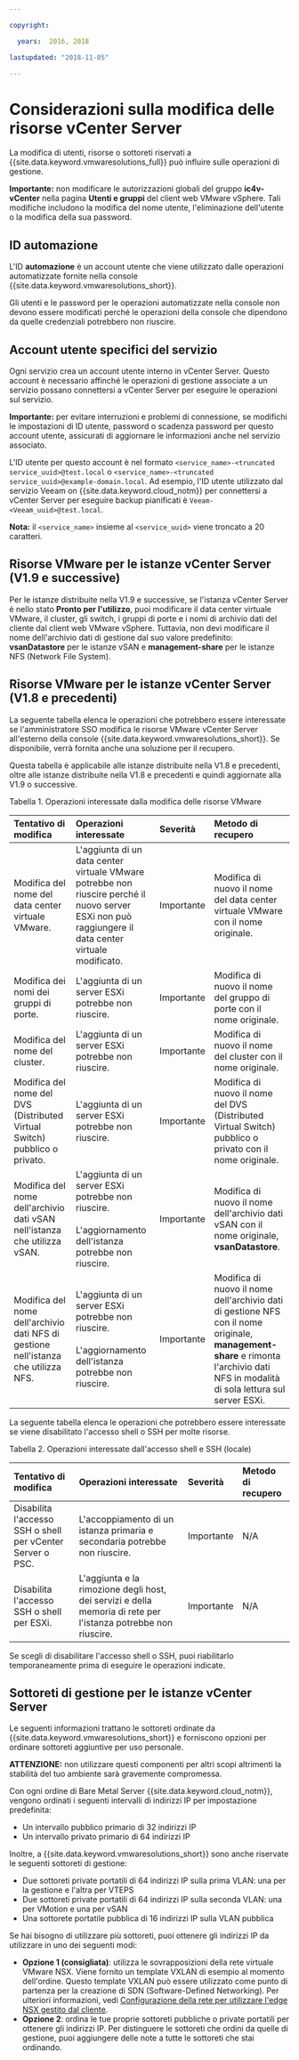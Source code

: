 ```yaml
---

copyright:

  years:  2016, 2018

lastupdated: "2018-11-05"

---
```


# Considerazioni sulla modifica delle risorse vCenter Server

La modifica di utenti, risorse o sottoreti riservati a {{site.data.keyword.vmwaresolutions_full}} può influire sulle operazioni di gestione.

**Importante:** non modificare le autorizzazioni globali del gruppo **ic4v-vCenter** nella pagina **Utenti e gruppi** del client web VMware vSphere. Tali modifiche includono la modifica del nome utente, l'eliminazione dell'utente o la modifica della sua password.

## ID automazione

L'ID **automazione** è un account utente che viene utilizzato dalle operazioni automatizzate fornite nella console {{site.data.keyword.vmwaresolutions_short}}.

Gli utenti e le password per le operazioni automatizzate nella console non devono essere modificati perché le operazioni della console che dipendono da quelle credenziali potrebbero non riuscire.

## Account utente specifici del servizio

Ogni servizio crea un account utente interno in vCenter Server. Questo account è necessario affinché le operazioni di gestione associate a un servizio possano connettersi a vCenter Server per eseguire le operazioni sul servizio.

**Importante:** per evitare interruzioni e problemi di connessione, se modifichi le impostazioni di ID utente, password o scadenza password per questo account utente, assicurati di aggiornare le informazioni anche nel servizio associato.

L'ID utente per questo account è nel formato `<service_name>-<truncated service_uuid>@test.local` o `<service_name>-<truncated service_uuid>@example-domain.local`. Ad esempio, l'ID utente utilizzato dal servizio Veeam on {{site.data.keyword.cloud_notm}} per connettersi a vCenter Server per eseguire backup pianificati è `Veeam-<Veeam_uuid>@test.local`.

**Nota:** il `<service_name>` insieme al `<service_uuid>` viene troncato a 20 caratteri.

## Risorse VMware per le istanze vCenter Server (V1.9 e successive)

Per le istanze distribuite nella V1.9 e successive, se l'istanza vCenter Server è nello stato **Pronto per l'utilizzo**, puoi modificare il data center virtuale VMware, il cluster, gli switch, i gruppi di porte e i nomi di archivio dati del cliente dal client web VMware vSphere. Tuttavia, non devi modificare il nome dell'archivio dati di gestione dal suo valore predefinito: **vsanDatastore** per le istanze vSAN e **management-share** per le istanze NFS (Network File System).

## Risorse VMware per le istanze vCenter Server (V1.8 e precedenti)

La seguente tabella elenca le operazioni che potrebbero essere interessate se l'amministratore SSO modifica le risorse VMware vCenter Server all'esterno della console {{site.data.keyword.vmwaresolutions_short}}. Se disponibile, verrà fornita anche una soluzione per il recupero.

Questa tabella è applicabile alle istanze distribuite nella V1.8 e precedenti, oltre alle istanze distribuite nella V1.8 e precedenti e quindi aggiornate alla V1.9 o successive.

Tabella 1. Operazioni interessate dalla modifica delle risorse VMware

| Tentativo di modifica  | Operazioni interessate  | Severità  | Metodo di recupero  |
|:------------- |:------------- |:--------------|:--------------|
| Modifica del nome del data center virtuale VMware. | L'aggiunta di un data center virtuale VMware potrebbe non riuscire perché il nuovo server ESXi non può raggiungere il data center virtuale modificato. | Importante | Modifica di nuovo il nome del data center virtuale VMware con il nome originale. |
| Modifica dei nomi dei gruppi di porte.    | L'aggiunta di un server ESXi potrebbe non riuscire. | Importante | Modifica di nuovo il nome del gruppo di porte con il nome originale. |
| Modifica del nome del cluster. | L'aggiunta di un server ESXi potrebbe non riuscire. | Importante | Modifica di nuovo il nome del cluster con il nome originale.
| Modifica del nome del DVS (Distributed Virtual Switch) pubblico o privato. | L'aggiunta di un server ESXi potrebbe non riuscire. | Importante | Modifica di nuovo il nome del DVS (Distributed Virtual Switch) pubblico o privato con il nome originale.
| Modifica del nome dell'archivio dati vSAN nell'istanza che utilizza vSAN. | L'aggiunta di un server ESXi potrebbe non riuscire.<br><br>L'aggiornamento dell'istanza potrebbe non riuscire. | Importante | Modifica di nuovo il nome dell'archivio dati vSAN con il nome originale, **vsanDatastore**.
| Modifica del nome dell'archivio dati NFS di gestione nell'istanza che utilizza NFS. | L'aggiunta di un server ESXi potrebbe non riuscire.<br><br>L'aggiornamento dell'istanza potrebbe non riuscire. | Importante | Modifica di nuovo il nome dell'archivio dati di gestione NFS con il nome originale, **management-share** e rimonta l'archivio dati NFS in modalità di sola lettura sul server ESXi.

La seguente tabella elenca le operazioni che potrebbero essere interessate se viene disabilitato l'accesso shell o SSH per molte risorse.

Tabella 2. Operazioni interessate dall'accesso shell e SSH (locale)

| Tentativo di modifica  | Operazioni interessate  | Severità  | Metodo di recupero  |
|:------------- |:------------- |:--------------|:--------------|
| Disabilita l'accesso SSH o shell per vCenter Server o PSC.    | L'accoppiamento di un istanza primaria e secondaria potrebbe non riuscire.    | Importante    | N/A    |
| Disabilita l'accesso SSH o shell per ESXi.    | L'aggiunta e la rimozione degli host, dei servizi e della memoria di rete per l'istanza potrebbe non riuscire.    | Importante    | N/A    |

Se scegli di disabilitare l'accesso shell o SSH, puoi riabilitarlo temporaneamente prima di eseguire le operazioni indicate.

## Sottoreti di gestione per le istanze vCenter Server

Le seguenti informazioni trattano le sottoreti ordinate da {{site.data.keyword.vmwaresolutions_short}} e forniscono opzioni per ordinare sottoreti aggiuntive per uso personale.

**ATTENZIONE:** non utilizzare questi componenti per altri scopi altrimenti la stabilità del tuo ambiente sarà gravemente compromessa.

Con ogni ordine di Bare Metal Server {{site.data.keyword.cloud_notm}}, vengono ordinati i seguenti intervalli di indirizzi IP per impostazione predefinita:
*  Un intervallo pubblico primario di 32 indirizzi IP
*  Un intervallo privato primario di 64 indirizzi IP

Inoltre, a {{site.data.keyword.vmwaresolutions_short}} sono anche riservate le seguenti sottoreti di gestione:
*  Due sottoreti private portatili di 64 indirizzi IP sulla prima VLAN: una per la gestione e l'altra per VTEPS
*  Due sottoreti private portatili di 64 indirizzi IP sulla seconda VLAN: una per VMotion e una per vSAN
*  Una sottorete portatile pubblica di 16 indirizzi IP sulla VLAN pubblica

Se hai bisogno di utilizzare più sottoreti, puoi ottenere gli indirizzi IP da utilizzare in uno dei seguenti modi:
*  **Opzione 1 (consigliata)**: utilizza le sovrapposizioni della rete virtuale VMware NSX. Viene fornito un template VXLAN di esempio al momento dell'ordine. Questo template VXLAN può essere utilizzato come punto di partenza per la creazione di SDN (Software-Defined Networking). Per ulteriori informazioni, vedi [Configurazione della rete per utilizzare l'edge NSX gestito dal cliente](vc_esg_config.html).
*  **Opzione 2**: ordina le tue proprie sottoreti pubbliche o private portatili per ottenere gli indirizzi IP. Per distinguere le sottoreti che ordini da quelle di gestione, puoi aggiungere delle note a tutte le sottoreti che stai ordinando.
